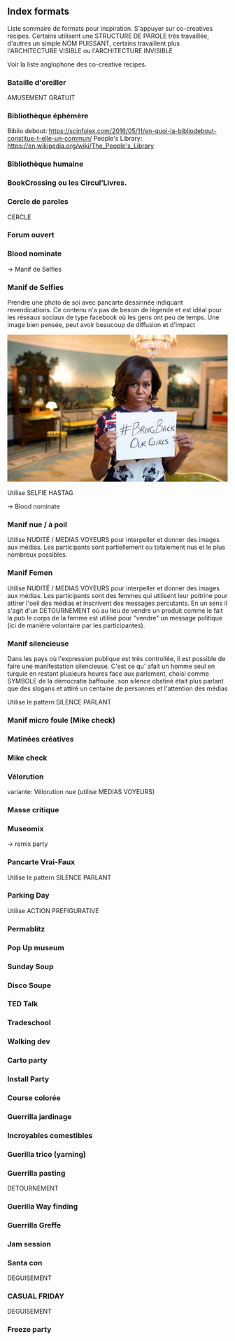 ## Index formats

Liste sommaire de formats pour inspiration. S'appuyer sur co-creatives recipes. Certains utilisent une STRUCTURE DE PAROLE très travaillée, d'autres un simple NOM PUISSANT, certains travaillent plus l'ARCHITECTURE VISIBLE ou l'ARCHITECTURE INVISIBLE

Voir la liste anglophone des co-creative recipes.

### Bataille d'oreiller

AMUSEMENT GRATUIT

### Bibliothèque éphémère

Biblio debout: https://scinfolex.com/2016/05/11/en-quoi-la-bibliodebout-constitue-t-elle-un-commun/
People's Library: https://en.wikipedia.org/wiki/The_People's_Library

### Bibliothèque humaine

### BookCrossing ou les Circul’Livres.

### Cercle de paroles

CERCLE

### Forum ouvert

### Blood nominate

-> Manif de Selfies

### Manif de Selfies

Prendre une photo de soi avec pancarte dessinnée indiquant revendications. Ce contenu n'a pas de besoin de légende et est idéal pour les réseaux sociaux de type facebook où les gens ont peu de temps. Une image bien pensée, peut avoir beaucoup de diffusion et d'impact

![](images/protest-selfies.jpg)

Utilise
SELFIE
HASTAG

-> Blood nominate


### Manif nue / à poil

Utilise NUDITÉ / MEDIAS VOYEURS  pour interpeller et donner des images aux médias. Les participants sont partiellement ou totalement nus et le plus nombreux possibles.

### Manif Femen

Utilise NUDITÉ / MEDIAS VOYEURS pour interpeller et donner des images aux médias. Les participants sont des femmes qui utilisent leur poitrine pour  attirer l'oeil des médias et inscrivent des messages percutants. En un sens il s'agit d'un DÉTOURNEMENT où au lieu de vendre un produit comme le fait la pub le corps de la femme est utilisé pour "vendre" un message politique (ici de manière volontaire par les participantes).

### Manif silencieuse

Dans les pays où l'expression publique est très controllée, il est possible de faire une manifestation silencieuse. C'est ce qu' afait un homme seul en turquie en restant plusieurs heures face aux parlement, choisi comme SYMBOLE de la démocratie baffouée. son silence obstiné était plus parlant que des slogans et attiré un centaine de personnes et l'attention des médias

Utilise le pattern SILENCE PARLANT

### Manif micro foule (Mike check)

### Matinées créatives

### Mike check

### Vélorution

variante: Vélorution nue (utilise MEDIAS VOYEURS)

### Masse critique

### Museomix

-> remix party

### Pancarte Vrai-Faux

Utilise le pattern SILENCE PARLANT


### Parking Day

Utilise ACTION PREFIGURATIVE

### Permablitz



### Pop Up museum

### Sunday Soup

### Disco Soupe

### TED Talk


### Tradeschool

### Walking dev

### Carto party

### Install Party

### Course colorée

### Guerrilla jardinage

### Incroyables comestibles

### Guerilla trico (yarning)

### Guerrilla pasting

DETOURNEMENT

### Guerilla Way finding

### Guerrilla Greffe

### Jam session

### Santa con

DEGUISEMENT

### CASUAL FRIDAY

DEGUISEMENT

### Freeze party





